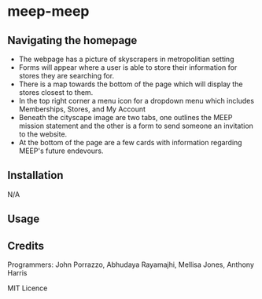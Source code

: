 # meep-meep

## Navigating the homepage

- The webpage has a picture of skyscrapers in metropolitian setting
- Forms will appear where a user is able to store their information for stores they are searching for.
- There is a map towards the bottom of the page which will display the stores closest to them.
- In the top right corner a menu icon for a dropdown menu which includes Memberships, Stores, and My Account
- Beneath the cityscape image are two tabs, one outlines the MEEP mission statement and the other is a form to send someone an invitation to the website.
- At the bottom of the page are a few cards with information regarding MEEP's future endevours.
## Installation

N/A

## Usage


## Credits

Programmers: John Porrazzo, Abhudaya Rayamajhi, Mellisa Jones, Anthony Harris

MIT Licence